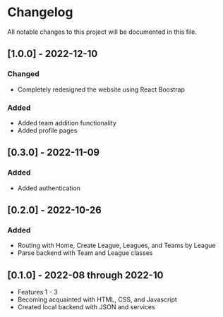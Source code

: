 # Changelog

All notable changes to this project will be documented in this file.

## [1.0.0] - 2022-12-10

### Changed

- Completely redesigned the website using React Boostrap

### Added

- Added team addition functionality
- Added profile pages

## [0.3.0] - 2022-11-09

### Added

- Added authentication

## [0.2.0] - 2022-10-26

### Added

- Routing with Home, Create League, Leagues, and Teams by League
- Parse backend with Team and League classes

## [0.1.0] - 2022-08 through 2022-10

- Features 1 - 3
- Becoming acquainted with HTML, CSS, and Javascript
- Created local backend with JSON and services
